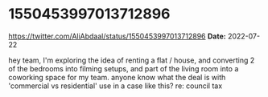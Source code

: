 # 1550453997013712896
https://twitter.com/AliAbdaal/status/1550453997013712896
**Date:** 2022-07-22

hey team, I'm exploring the idea of renting a flat / house, and converting 2 of the bedrooms into filming setups, and part of the living room into a coworking space for my team. anyone know what the deal is with 'commercial vs residential' use in a case like this? re: council tax
